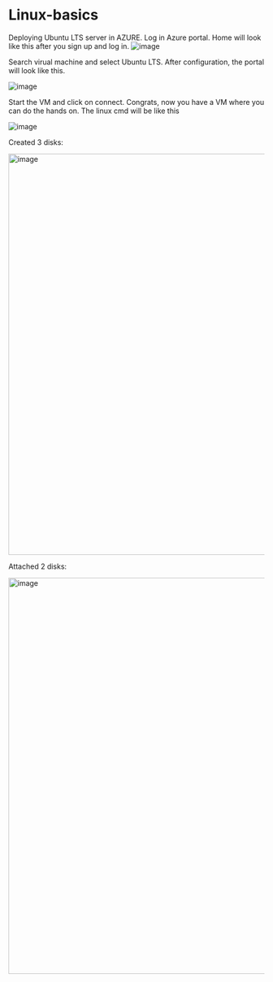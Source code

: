# Linux-basics
Deploying Ubuntu LTS server in AZURE.
Log in Azure portal. Home will look like this after you sign up and log in.
![image](https://github.com/user-attachments/assets/cc5b6e14-9e3a-4eed-ab51-d871e4a63d87)

Search virual machine and select Ubuntu LTS. After configuration, the portal will look like this.

![image](https://github.com/user-attachments/assets/f5e6e2ed-c022-45b9-a37c-369840f9bf83)

Start the VM and click on connect. Congrats, now you have a VM where you can do the hands on. The linux cmd will be like this

![image](https://github.com/user-attachments/assets/7b2e292f-0668-41ac-b724-3abc5ac7e704)

Created 3 disks:

<img width="1797" height="789" alt="image" src="https://github.com/user-attachments/assets/e587c034-c46b-467b-9390-17f51ed82a18" />

Attached 2 disks:

<img width="1193" height="779" alt="image" src="https://github.com/user-attachments/assets/72875d21-64d5-468b-952f-0182894d0ffe" />


